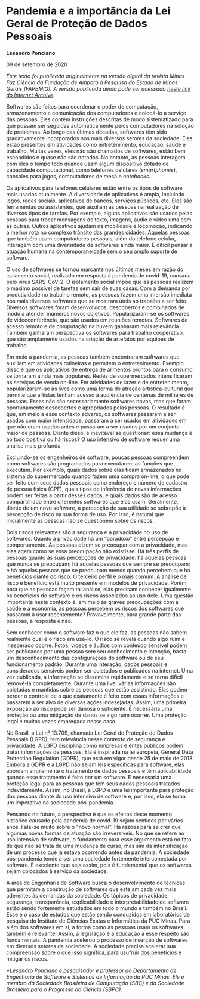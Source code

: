 # Pandemia e a importância da Lei Geral de Proteção de Dados Pessoais

**Lesandro Ponciano**

09 de setembro de 2020

_Este texto foi publicado originalmente na versão digital da revista Minas Faz Ciência da Fundação de Amparo à Pesquisa do Estado de Minas Gerais (FAPEMIG). A versão publicada ainda pode ser acessada [neste link do Internet Archive](https://web.archive.org/web/20200924075357/https://minasfazciencia.com.br/2020/09/09/pandemia-e-a-importancia-da-lei-geral-de-protecao-de-dados-pessoais/)._

Softwares são feitos para coordenar o poder de computação, armazenamento e comunicação dos computadores e colocá-lo a serviço das pessoas. Eles contêm instruções descritas de modo sistematizado para que possam ser seguidas automaticamente pelos computadores na solução de problemas. Ao longo das últimas décadas, softwares têm sido gradativamente incorporados nos mais diversos setores da sociedade. Eles estão presentes em atividades como entretenimento, educação, saúde e trabalho. Muitas vezes, eles não são chamados de softwares, estão bem escondidos e quase não são notados. No entanto, as pessoas interagem com eles o tempo todo quando usam algum dispositivo dotado de capacidade computacional, como telefones celulares (_smartphones_), consoles para jogos, computadores de mesa e _notebooks_.

Os aplicativos para telefones celulares estão entre os tipos de software mais usados atualmente. A diversidade de aplicativos é ampla, incluindo jogos, redes sociais, aplicativos de bancos, serviços públicos, etc. Eles são ferramentas ou assistentes, que auxiliam as pessoas na realização de diversos tipos de tarefas. Por exemplo, alguns aplicativos são usados pelas pessoas para trocar mensagens de texto, imagens, áudio e vídeo uma com as outras. Outros aplicativos ajudam na mobilidade e locomoção, indicando a melhor rota no complexo trânsito das grandes cidades. Aquelas pessoas que também usam computadores pessoais, além do telefone celular, interagem com uma diversidade de softwares ainda maior. É difícil pensar a atuação humana na contemporaneidade sem o seu amplo suporte de software.

O uso de softwares se tornou marcante nos últimos meses em razão do isolamento social, realizado em resposta à pandemia de covid-19, causada pelo vírus SARS-CoV-2. O isolamento social impõe que as pessoas realizem o máximo possível de tarefas sem sair de suas casas. Com a demanda por produtividade no trabalho remoto, as pessoas fazem uma imersão imediata nos mais diversos softwares que se mostram úteis ao trabalho a ser feito. Diversos softwares foram desenvolvidos, descobertos e combinados de modo a atender inúmeros novos objetivos. Popularizaram-se os softwares de videoconferência, que são usados em reuniões remotas. Softwares de acesso remoto e de computação na nuvem ganharam mais relevância. Também ganharam perspectiva os softwares para trabalho cooperativo, que são amplamente usados na criação de artefatos por equipes de trabalho. 

Em meio à pandemia, as pessoas também encontraram softwares que auxiliam em atividades rotineiras e permitem o entretenimento. Exemplo disso é que os aplicativos de entrega de alimentos prontos para o consumo se tornaram ainda mais populares. Redes de supermercados intensificaram os serviços de venda on-line. Em atividades de lazer e de entretenimento, popularizaram-se as lives como uma forma de atração artística-cultural que permite que artistas tenham acesso à audiência de centenas de milhares de pessoas. Esses não são necessariamente softwares novos, mas que foram oportunamente descobertos e apropriados pelas pessoas. O resultado é que, em meio a esse contexto adverso, os softwares passaram a ser usados com maior intensidade, passaram a ser usados em atividades em que não eram usados antes e passaram a ser usados por um conjunto maior de pessoas. Diante disso, é inevitável se questionar: essa mudança é ao todo positiva ou há riscos? O uso intensivo de software requer uma análise mais profunda.

Excluindo-se os engenheiros de software, poucas pessoas compreendem como softwares são programados para executarem as funções que executam. Por exemplo, quais dados sobre elas ficam armazenados no sistema do supermercado quando fazem uma compra on-line, o que pode ser feito com seus dados pessoais como endereço e número de cadastro de pessoa física (CPF), quais tipos de inferência de novas informações podem ser feitas a partir desses dados, e quais dados são de acesso compartilhado entre diferentes softwares que elas usam. Geralmente, diante de um novo software, a percepção de sua utilidade se sobrepõe à percepção de risco na sua forma de uso. Por isso, é natural que inicialmente as pessoas não se questionem sobre os riscos.

Dois riscos relevantes são a segurança e a privacidade no uso de softwares. Quanto à privacidade há um “paradoxo” entre percepção e comportamento. As pessoas dizem se preocupar com a privacidade, mas elas agem como se essa preocupação não existisse.  Há três perfis de pessoas quanto às suas percepções de privacidade: há aquelas pessoas que nunca se preocupam; há aquelas pessoas que sempre se preocupam; e há aquelas pessoas que se preocupam menos quando percebem que há benefícios diante do risco. O terceiro perfil é o mais comum. A análise de risco e benefício está muito presente em modelos de privacidade. Porém, para que as pessoas façam tal análise, elas precisam conhecer igualmente os benefícios do software e os riscos associados ao uso dele. Uma questão importante neste contexto é: em meio às graves preocupações com a saúde e a economia, as pessoas percebem os riscos dos softwares que passaram a usar recentemente? Provavelmente, para grande parte das pessoas, a resposta é não.

Sem conhecer como o software faz o que ele faz, as pessoas não sabem realmente qual é o risco em usá-lo. O risco se revela quando algo ruim e inesperado ocorre. Fotos, vídeos e áudios com conteúdo sensível podem ser publicados por uma pessoa sem seu conhecimento e intenção, basta um desconhecimento das configurações do software ou de seu funcionamento padrão. Durante uma interação, dados pessoais e considerados sensíveis podem ser coletados e publicados na internet. Uma vez publicada, a informação se dissemina rapidamente e se torna difícil removê-la completamente. Durante uma live, várias informações são coletadas e mantidas sobre as pessoas que estão assistindo. Elas podem perder o controle de o que exatamente é feito com essas informações e passarem a ser alvo de diversas ações indesejadas. Assim, uma primeira exposição ao risco pode ser danosa o suficiente. É necessária uma proteção ou uma mitigação de danos se algo ruim ocorrer. Uma proteção legal é muitas vezes empregada nesse caso.

No Brasil, a Lei nº 13.709, chamada Lei Geral de Proteção de Dados Pessoais (LGPD), tem relevância nesse contexto de segurança e privacidade. A LGPD disciplina como empresas e entes públicos podem tratar informações de pessoas. Ela é inspirada na lei europeia, General Data Protection Regulation (GDPR), que está em vigor desde 25 de maio de 2018. Embora a GDPR e a LGPD não sejam leis específicas para software, elas abordam amplamente o tratamento de dados pessoais e têm aplicabilidade quando esse tratamento é feito por um software. É necessária uma proteção legal para as pessoas que têm seus dados pessoais tratados indevidamente. Assim, no Brasil, a LGPD é uma lei importante para proteção das pessoas diante do uso intensivo de software e, por isso, ela se torna um imperativo na sociedade pós-pandemia.

Pensando no futuro, a perspectiva é que os efeitos deste momento histórico causado pela pandemia de covid-19 sejam sentidos por vários anos. Fala-se muito sobre o "novo normal”. Há razões para se crer que algumas novas formas de atuação são irreversíveis. No que se refere ao uso intensivo de software, o fundamento para esse argumento está no fato de que não se trata de uma mudança de curso, mas sim da intensificação de um processo que já estava ocorrendo antes da pandemia. A sociedade pós-pandemia tende a ser uma sociedade fortemente interconectada por software. É excelente que seja assim, pois é fundamental que os softwares sejam colocados à serviço da sociedade.

A área de Engenharia de Software busca o desenvolvimento de técnicas que permitam a construção de softwares que estejam cada vez mais aderentes às demandas da sociedade. Os tópicos de privacidade, segurança, transparência, explicabilidade e interpretabilidade de software estão sendo fortemente estudados em todo o mundo e também no Brasil. Esse é o caso de estudos que estão sendo conduzidos em laboratórios de pesquisa do Instituto de Ciências Exatas e Informática da PUC Minas. Para além dos softwares em si, a forma como as pessoas usam os softwares também é relevante.  Assim, a legislação e a educação a esse respeito são fundamentais. A pandemia acelerou o processo de inserção de softwares em diversos setores da sociedade. A sociedade precisa acelerar sua compreensão sobre o que isso significa, para usufruir dos benefícios e mitigar os riscos.

_*Lesandro Ponciano é pesquisador e professor do Departamento de Engenharia de Software e Sistemas de Informação da PUC Minas. Ele é membro da Sociedade Brasileira de Computação (SBC) e da Sociedade Brasileira para o Progresso da Ciência (SBPC)._
